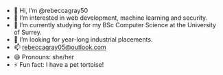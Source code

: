 - 👋 Hi, I’m @rebeccagray50
- 👀 I’m interested in web development, machine learning and security. 
- 🌱 I’m currently studying for my BSc Computer Science at the University of Surrey. 
- 💞️ I’m looking for year-long industrial placements. 
- 📫 rebeccagray05@outlook.com
- 😄 Pronouns: she/her
- ⚡ Fun fact: I have a pet tortoise!

<!---
rebeccagray50/rebeccagray50 is a ✨ special ✨ repository because its `README.md` (this file) appears on your GitHub profile.
You can click the Preview link to take a look at your changes.
--->

